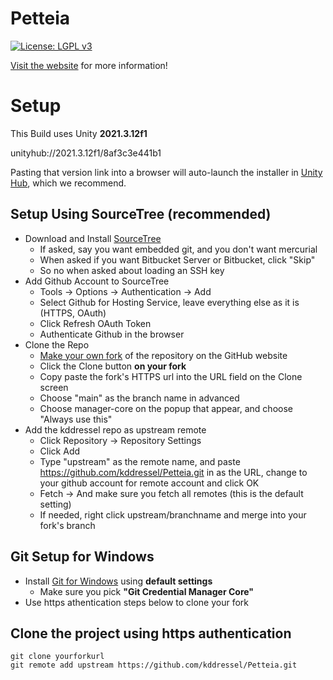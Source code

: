 Petteia
===================

[![License: LGPL v3](https://img.shields.io/badge/License-LGPL%20v3-blue.svg)](LICENSE) 

[Visit the website](https://scholarblogs.emory.edu/samothraciannetworks) for more information!

# Setup

This Build uses Unity **2021.3.12f1**

unityhub://2021.3.12f1/8af3c3e441b1

Pasting that version link into a browser will auto-launch the installer in [Unity Hub](https://unity3d.com/get-unity/download), which we recommend.

## Setup Using SourceTree (recommended)
* Download and Install [SourceTree](https://www.sourcetreeapp.com/)
  * If asked, say you want embedded git, and you don't want mercurial
  * When asked if you want Bitbucket Server or Bitbucket, click "Skip"
  * So no when asked about loading an SSH key
* Add Github Account to SourceTree
  * Tools -> Options -> Authentication -> Add
  * Select Github for Hosting Service, leave everything else as it is (HTTPS, OAuth)
  * Click Refresh OAuth Token
  * Authenticate Github in the browser
* Clone the Repo
  * [Make your own fork](https://docs.github.com/en/get-started/quickstart/fork-a-repo) of the repository on the GitHub website
  * Click the Clone button **on your fork**
  * Copy paste the fork's HTTPS url into the URL field on the Clone screen
  * Choose "main" as the branch name in advanced
  * Choose manager-core on the popup that appear, and choose "Always use this"
* Add the kddressel repo as upstream remote
  * Click Repository -> Repository Settings
  * Click Add
  * Type "upstream" as the remote name, and paste https://github.com/kddressel/Petteia.git in as the URL, change to your github account for remote account and click OK
  * Fetch -> And make sure you fetch all remotes (this is the default setting)
  * If needed, right click upstream/branchname and merge into your fork's branch

## Git Setup for Windows

* Install [Git for Windows](https://git-scm.com/download/win) using **default settings**
  * Make sure you pick **"Git Credential Manager Core"**
* Use https athentication steps below to clone your fork

## Clone the project using https authentication

```
git clone yourforkurl 
git remote add upstream https://github.com/kddressel/Petteia.git

```

